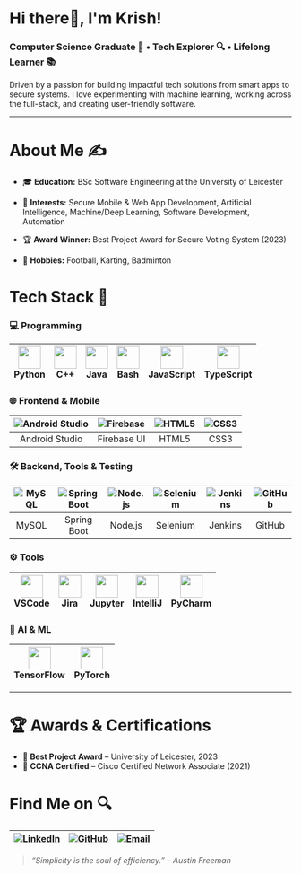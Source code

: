 # Hi there👋, I'm Krish!

### Computer Science Graduate 📝 • Tech Explorer 🔍 • Lifelong Learner 📚   
Driven by a passion for building impactful tech solutions from smart apps to secure systems. I love experimenting with machine learning, working across the full-stack, and creating user-friendly software.

---

# About Me ✍️

- 🎓 **Education:** BSc Software Engineering at the University of Leicester  
- 🧠 **Interests:** Secure Mobile & Web App Development, Artificial Intelligence, Machine/Deep Learning, Software Development, Automation
- 🏆 **Award Winner:** Best Project Award for Secure Voting System (2023)  

- 🏸 **Hobbies:** Football, Karting, Badminton

# Tech Stack 🧰

### 💻 Programming

| <img src="https://img.icons8.com/color/48/000000/python--v1.png" width="40"/> <br>Python | <img src="https://img.icons8.com/color/50/000000/c-plus-plus-logo.png" width="40"/> <br>C++ | <img src="https://img.icons8.com/color/50/000000/java-coffee-cup-logo--v1.png" width="40"/> <br>Java | <img src="https://img.icons8.com/plasticine/100/000000/bash.png" width="40"/> <br>Bash | <img src="https://img.icons8.com/color/50/000000/javascript--v1.png" width="40"/> <br>JavaScript | <img src="https://img.icons8.com/color/50/000000/typescript.png" width="40"/> <br>TypeScript |
|:--:|:--:|:--:|:--:|:--:|:--:|


### 🌐 Frontend & Mobile

| ![Android Studio](https://img.icons8.com/color/48/000000/android-studio--v3.png) | ![Firebase](https://img.icons8.com/color/48/000000/firebase.png) | ![HTML5](https://img.icons8.com/color/48/000000/html-5--v1.png) | ![CSS3](https://img.icons8.com/color/48/000000/css3.png) |
|:--:|:--:|:--:|:--:|
| Android Studio | Firebase UI | HTML5 | CSS3 |

### 🛠️ Backend, Tools & Testing

| ![MySQL](https://img.icons8.com/fluency/48/mysql-logo.png) | ![Spring Boot](https://img.icons8.com/color/48/000000/spring-logo.png) | ![Node.js](https://img.icons8.com/color/48/000000/nodejs.png) | ![Selenium](https://img.icons8.com/color/48/selenium-test-automation.png) | ![Jenkins](https://img.icons8.com/color/48/jenkins.png) | ![GitHub](https://img.icons8.com/ios-glyphs/48/github.png) |
|:--:|:--:|:--:|:--:|:--:|:--:|
| MySQL | Spring Boot | Node.js | Selenium | Jenkins | GitHub |

### ⚙️ Tools

| <img src="https://img.icons8.com/color/50/000000/visual-studio-code-2019.png" width="40"/> <br>VSCode | <img src="https://img.icons8.com/color/48/000000/jira.png" width="40"/> <br>Jira | <img src="https://img.icons8.com/fluency/48/null/jupyter.png" width="40"/> <br>Jupyter | <img src="https://img.icons8.com/color/50/000000/intellij-idea.png" width="40"/> <br>IntelliJ | <img src="https://img.icons8.com/color/48/000000/pycharm.png" width="40"/> <br>PyCharm |
|:--:|:--:|:--:|:--:|:--:|

### 🧪 AI & ML

| <img src="https://img.icons8.com/color/48/000000/tensorflow.png" width="40"/><br>TensorFlow | <img src="https://cdn.jsdelivr.net/gh/devicons/devicon/icons/pytorch/pytorch-original.svg" width="40"/><br>PyTorch |
|:--:|:--:|

---

# 🏆 Awards & Certifications

- 🥇 **Best Project Award** – University of Leicester, 2023  
- 📜 **CCNA Certified** – Cisco Certified Network Associate (2021)



# Find Me on 🔍

| [![LinkedIn](https://img.icons8.com/fluency/48/linkedin.png)](https://www.linkedin.com/in/grad-krish-patel/) | [![GitHub](https://img.icons8.com/ios-filled/48/github.png)](https://github.com/codedbykrish) | [![Email](https://img.icons8.com/fluency/48/email-open.png)](mailto:krish280703@gmail.com) |
|:--:|:--:|:--:|


> *“Simplicity is the soul of efficiency.” – Austin Freeman*
